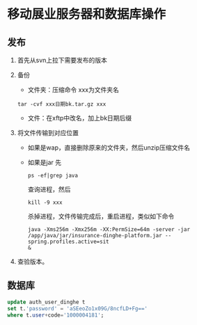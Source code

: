 # 移动展业服务器和数据库操作

## 发布

1. 首先从svn上拉下需要发布的版本

2. 备份

   -  文件夹：压缩命令 xxx为文件夹名

     ```
     tar -cvf xxx日期bk.tar.gz xxx
     ```

   - 文件：在xftp中改名，加上bk日期后缀

3. 将文件传输到对应位置

   - 如果是wap，直接删除原来的文件夹，然后unzip压缩文件名

   - 如果是jar 先

     ```
     ps -ef|grep java
     ```

     查询进程，然后

     ```
     kill -9 xxx
     ```

     杀掉进程，文件传输完成后，重启进程，类似如下命令

     ```
     java -Xms256m -Xmx256m -XX:PermSize=64m -server -jar 
     /app/java/jar/insurance-dinghe-platform.jar --spring.profiles.active=sit 
     &
     ```

4. 查验版本。



## 数据库

```sql
update auth_user_dinghe t 
set t.'password' = 'aSEeoZo1x09G/8ncfLD+Fg==' 
where t.user+code='1000004181';
```

